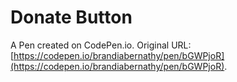 # Donate Button

A Pen created on CodePen.io. Original URL: [https://codepen.io/brandiabernathy/pen/bGWPjoR](https://codepen.io/brandiabernathy/pen/bGWPjoR).

